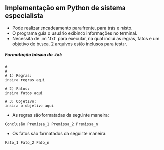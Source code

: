 ## Implementação em Python de sistema especialista

- Pode realizar encadeamento para frente, para trás e misto.
- O programa guia o usuário exibindo informações no terminal. 
- Necessita de um '.txt' para executar, na qual inclui as regras, fatos e um objetivo de busca. 2 arquivos estão inclusos para testar.

##### Formatação básica do .txt:
```
#
#
# 1) Regras:
insira regras aqui

# 2) Fatos:
insira fatos aqui

# 3) Objetivo:
insira o objetivo aqui
```
- As regras são formatadas da seguinte maneira:
```
Conclusão Premissa_1 Premissa_2 Premissa_n
```
- Os fatos são formatados da seguinte maneira:
```
Fato_1 Fato_2 Fato_n
```
